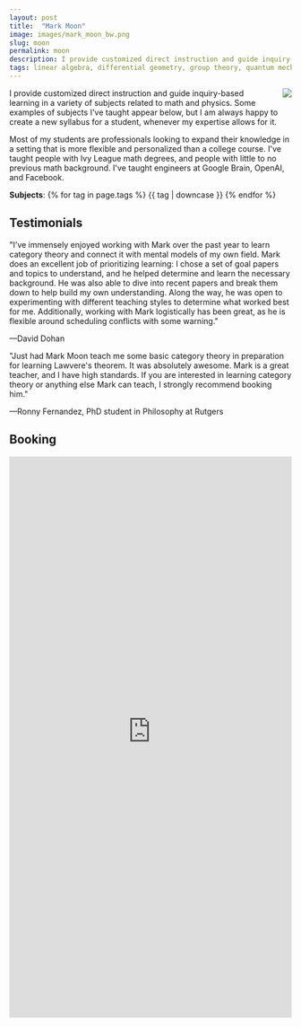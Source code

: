 ```yaml
---
layout: post
title:  "Mark Moon"
image: images/mark_moon_bw.png
slug: moon
permalink: moon
description: I provide customized direct instruction and guide inquiry-based learning in a variety of subjects related to math and physics. 
tags: linear algebra, differential geometry, group theory, quantum mechanics, special relativity
---
```


<div style="float: right;margin-left:20px;max-width:400px;">
<img src="{{ page.image }}"  >
</div>

I provide customized direct instruction and guide inquiry-based learning in a variety of subjects related to math and physics. Some examples of subjects I've taught appear below, but I am always happy to create a new syllabus for a student, whenever my expertise allows for it.

Most of my students are professionals looking to expand their knowledge in a setting that is more flexible and personalized than a college course. I've taught people with Ivy League math degrees, and people with little to no previous math background. I've taught engineers at Google Brain, OpenAI, and Facebook. 

**Subjects**: {% for tag in page.tags %} {{ tag | downcase }}	{% endfor %}

## Testimonials

"I’ve immensely enjoyed working with Mark over the past year to learn category theory and connect it with mental models of my own field. Mark does an excellent job of prioritizing learning: I chose a set of goal papers and topics to understand, and he helped determine and learn the necessary background. He was also able to dive into recent papers and break them down to help build my own understanding. Along the way, he was open to experimenting with different teaching styles to determine what worked best for me. Additionally, working with Mark logistically has been great, as he is flexible around scheduling conflicts with some warning."

—David Dohan


"Just had Mark Moon teach me some basic category theory in preparation for learning Lawvere's theorem. It was absolutely awesome. Mark is a great teacher, and I have high standards. If you are interested in learning category theory or anything else Mark can teach, I strongly recommend booking him."

—Ronny Fernandez, PhD student in Philosophy at Rutgers 

## Booking

<iframe src="https://jakob-schwichtenberg.youcanbook.me/?noframe=true&skipHeaderFooter=true" id="ycbmiframejakob-schwichtenberg" style="width:100%;height:1000px;border:0px;background-color:transparent;" frameborder="0" allowtransparency="true"></iframe><script>window.addEventListener && window.addEventListener("message", function(event){if (event.origin === "https://jakob-schwichtenberg.youcanbook.me"){document.getElementById("ycbmiframejakob-schwichtenberg").style.height = event.data + "px";}}, false);</script>
